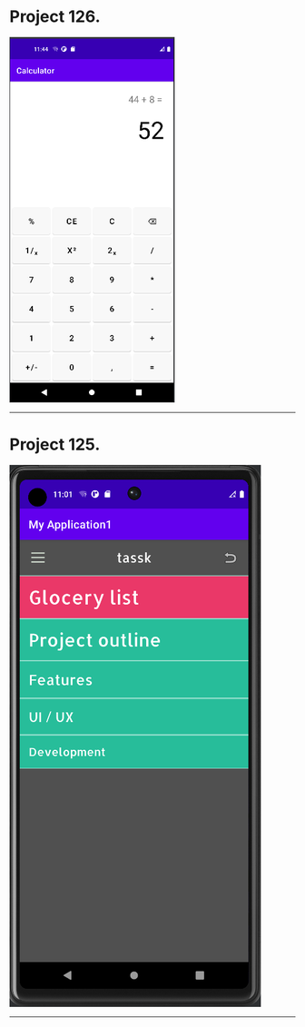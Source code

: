 # Project 126.

![Image text](https://raw.githubusercontent.com/VLola/android/master/images/126.png)

___

# Project 125.

![Image text](https://raw.githubusercontent.com/VLola/android/master/images/125.png)

___
